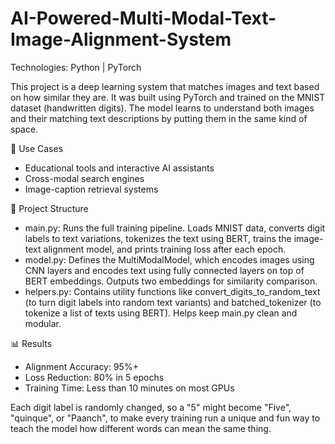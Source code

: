 # AI-Powered-Multi-Modal-Text-Image-Alignment-System

Technologies: Python | PyTorch  

This project is a deep learning system that matches images and text based on how similar they are. It was built using PyTorch and trained on the MNIST dataset (handwritten digits). The model learns to understand both images and their matching text descriptions by putting them in the same kind of space.  

📂 Use Cases
- Educational tools and interactive AI assistants
- Cross-modal search engines
- Image-caption retrieval systems  

📁 Project Structure  
- main.py: Runs the full training pipeline. Loads MNIST data, converts digit labels to text variations, tokenizes the text using BERT, trains the image-text alignment model, and prints training loss after each epoch.  
- model.py: Defines the MultiModalModel, which encodes images using CNN layers and encodes text using fully connected layers on top of BERT embeddings. Outputs two embeddings for similarity comparison.  
- helpers.py: Contains utility functions like convert_digits_to_random_text (to turn digit labels into random text variants) and batched_tokenizer (to tokenize a list of texts using BERT). Helps keep main.py clean and modular.  

📊 Results
- Alignment Accuracy: 95%+
- Loss Reduction: 80% in 5 epochs
- Training Time: Less than 10 minutes on most GPUs  

Each digit label is randomly changed, so a "5" might become "Five", "quinque", or "Paanch", to make every training run a unique and fun way to teach the model how different words can mean the same thing.
